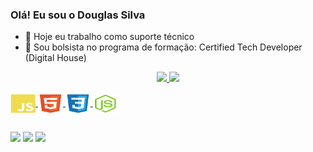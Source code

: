 ### Olá! Eu sou o Douglas Silva



- 🔭 Hoje eu trabalho como suporte técnico
- 🌱 Sou bolsista no programa de formação: Certified Tech Developer (Digital House)

<div align="center">
  <a href="https://github.com/dougsn">
  <img height="180em" src="https://github-readme-stats.vercel.app/api?username=dougsn&show_icons=true&theme=dracula&include_all_commits=true&count_private=true"/>
  <img height="180em" src="https://github-readme-stats.vercel.app/api/top-langs/?username=dougsn&layout=compact&langs_count=7&theme=dracula"/>
</div>
<div style="display: inline_block"><br>
  <img align="center" alt="Dougsn-Js" height="30" width="40" src="https://raw.githubusercontent.com/devicons/devicon/master/icons/javascript/javascript-plain.svg">
  <img align="center" alt="Dougsn-HTML" height="30" width="40" src="https://raw.githubusercontent.com/devicons/devicon/master/icons/html5/html5-original.svg">
  <img align="center" alt="Dougsn-CSS" height="30" width="40" src="https://raw.githubusercontent.com/devicons/devicon/master/icons/css3/css3-original.svg">
  <img align="center" alt="Dougsn-CSS" height="30" width="40" src="https://raw.githubusercontent.com/devicons/devicon/master/icons/nodejs/nodejs-original.svg">
</div>

   ##
 
<div> 
 
  <a href="https://instagram.com/dougsn" target="_blank"><img src="https://img.shields.io/badge/-Instagram-%23E4405F?style=for-the-badge&logo=instagram&logoColor=white" target="_blank"></a>
   <a href = "douglassnascimet@gmail.com"><img src="https://img.shields.io/badge/-Gmail-%23333?style=for-the-badge&logo=gmail&logoColor=white" target="_blank"></a>
  <a href="https://www.linkedin.com/in/douglas-nascimento" target="_blank"><img src="https://img.shields.io/badge/-LinkedIn-%230077B5?style=for-the-badge&logo=linkedin&logoColor=white" target="_blank"></a> 
 
 
</div>
